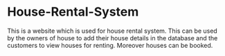 # House-Rental-System
This is a website which is used for house rental system. This can be used by the owners of house to add their house details in the database and the customers to view houses for renting. Moreover houses can be booked.

